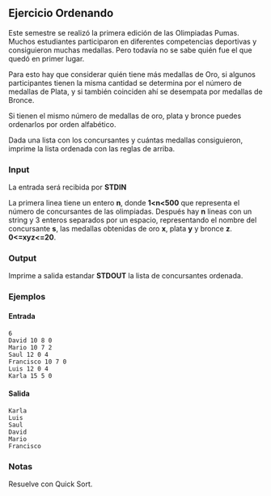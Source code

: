 ## Ejercicio Ordenando

Este semestre se realizó la primera edición de las Olimpiadas Pumas. Muchos estudiantes participaron en diferentes competencias deportivas y consiguieron muchas medallas. Pero todavía no se sabe quién fue el que quedó en primer lugar.

Para esto hay que considerar quién tiene más medallas de Oro, si algunos participantes tienen la misma cantidad se determina por el número de medallas de Plata, y si también coinciden ahí se desempata por medallas de Bronce.

Si tienen el mismo número de medallas de oro, plata y bronce puedes ordenarlos por orden alfabético.

Dada una lista con los concursantes y cuántas medallas consiguieron, imprime la lista ordenada con las reglas de arriba.


### Input

La entrada será recibida por **STDIN**

La primera linea tiene un entero **n**, donde **1<n<500** que representa el número de concursantes de las olimpiadas. Después hay **n** lineas con un string y 3 enteros separados por un espacio, representando el nombre del concursante **s**, las medallas obtenidas de oro **x**, plata **y** y bronce **z**. **0<=xyz<=20**.

### Output

Imprime a salida estandar **STDOUT** la lista de concursantes ordenada.

### Ejemplos

#### Entrada
```
6
David 10 8 0
Mario 10 7 2
Saul 12 0 4
Francisco 10 7 0
Luis 12 0 4
Karla 15 5 0
```
#### Salida

```
Karla
Luis
Saul
David
Mario
Francisco
```

### Notas

Resuelve con Quick Sort.